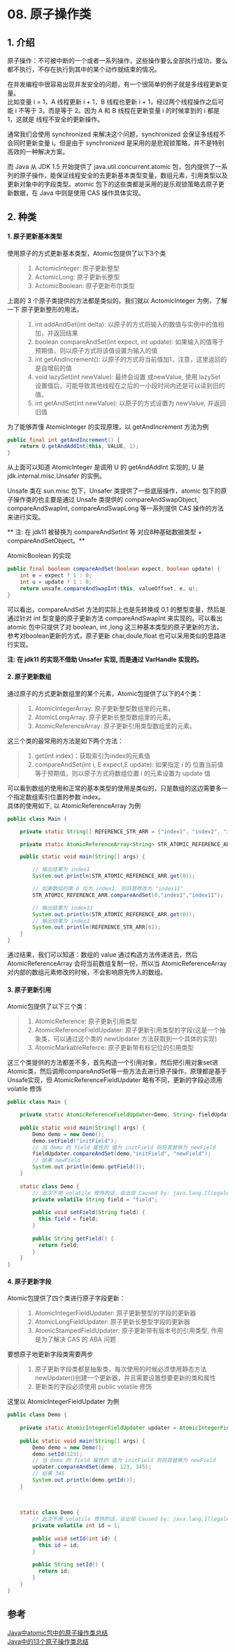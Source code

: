 # 08. 原子操作类

## 1. 介绍

原子操作：不可被中断的一个或者一系列操作，这些操作要么全部执行成功，要么都不执行，不存在执行到其中的某个动作就结束的情况。

在并发编程中很容易出现并发安全的问题，有一个很简单的例子就是多线程更新变量。  
比如变量 i = 1，A 线程更新 i + 1，B 线程也更新 i + 1，经过两个线程操作之后可能 i 不等于 3，而是等于 2。因为 A 和 B 线程在更新变量 i 的时候拿到的 i 都是 1，这就是 线程不安全的更新操作。  

通常我们会使用 synchronized 来解决这个问题，synchronized 会保证多线程不会同时更新变量 i。但是由于 synchronized 是采用的是悲观锁策略，并不是特别高效的一种解决方案。  

而 Java 从 JDK 1.5 开始提供了 java.util.concurrent.atomic 包，包内提供了一系列的原子操作，能保证线程安全的去更新基本类型变量，数组元素，引用类型以及更新对象中的字段类型。atomic 包下的这些类都是采用的是乐观锁策略去原子更新数据，在 Java 中则是使用 CAS 操作具体实现。

## 2. 种类

#### 1. 原子更新基本类型
使用原子的方式更新基本类型，Atomic包提供了以下3个类

>1. ActomicInteger: 原子更新整型
>2. ActomicLong: 原子更新长整型
>3. ActomicBoolean: 原子更新布尔类型

上面的 3 个原子类提供的方法都是类似的。我们就以 ActomicInteger 为例，了解一下 原子更新整形的用法。
>1. int addAndGet(int delta): 以原子的方式将输入的数值与实例中的值相加，并返回结果
>2. boolean compareAndSet(int expect, int update): 如果输入的值等于预期值，则以原子方式将该值设置为输入的值
>3. int getAndIncrement(): 以原子的方式将当前值加1，注意，这里返回的是自增前的值
>4. void lazySet(int newValue): 最终会设置 成newValue, 使用 lazySet 设置值后，可能导致其他线程在之后的一小段时间内还是可以读到旧的值。
>5. int getAndSet(int newValue): 以原子的方式设置为 newValue, 并返回旧值

为了能够弄懂 AtomicInteger 的实现原理，以 getAndIncrement 方法为例
```java
public final int getAndIncrement() {
    return U.getAndAddInt(this, VALUE, 1);
}
```
从上面可以知道 AtomicInteger 是调用 U 的 getAndAddInt 实现的, U 是 jdk.internal.misc.Unsafer 的实例。

Unsafe 类在 sun.misc 包下，Unsafer 类提供了一些底层操作，atomic 包下的原子操作类的也主要是通过 Unsafe 类提供的 compareAndSwapObject, compareAndSwapInt, compareAndSwapLong 等一系列提供 CAS 操作的方法来进行实现。

** 注: 在 jdk11 被替换为 compareAndSetInt 等 对应8种基础数据类型 + compareAndSetObject。**

AtomicBoolean 的实现
```java
public final boolean compareAndSet(boolean expect, boolean update) {
    int e = expect ? 1 : 0;
    int u = update ? 1 : 0;
    return unsafe.compareAndSwapInt(this, valueOffset, e, u);
}
```
可以看出，compareAndSet 方法的实际上也是先转换成 0,1 的整型变量，然后是通过针对 int 型变量的原子更新方法 compareAndSwapInt 来实现的。可以看出 atomic 包中只提供了对 boolean, int ,long 这三种基本类型的原子更新的方法，参考对boolean更新的方式，原子更新 char,doule,float 也可以采用类似的思路进行实现。

**注: 在 jdk11 的实现不借助 Unsafer 实现, 而是通过 VarHandle 实现的。**

#### 2. 原子更新数组
通过原子的方式更新数组里的某个元素，Atomic包提供了以下的4个类：
>1. AtomicIntegerArray: 原子更新整型数组里的元素。
>2. AtomicLongArray: 原子更新长整型数组里的元素。
>3. AtomicReferenceArray: 原子更新引用类型数组里的元素。

这三个类的最常用的方法是如下两个方法：
>1. get(int index)：获取索引为index的元素值
>2. compareAndSet(int i, E expect,E update): 如果指定 i 的 位置当前值等于预期值，则以原子方式将数组位置 i 的元素设置为 update 值

可以看到数组的使用和正常的基本类型的使用是类似的，只是数组的这边需要多一个指定数组索引位置的参数 index。  
具体的使用如下, 以 AtomicReferenceArray 为例
```java
public class Main {

    private static String[] REFERENCE_STR_ARR = {"index1", "index2", "index3"};

    private static AtomicReferenceArray<String> STR_ATOMIC_REFERENCE_ARR = new AtomicReferenceArray<String>(REFERENCE_STR_ARR);

    public static void main(String[] args) {

        // 输出结果为 index1
        System.out.println(STR_ATOMIC_REFERENCE_ARR.get(0));

        // 如果数组的第 0 位为 index1, 则将其修改为 "index11"
        STR_ATOMIC_REFERENCE_ARR.compareAndSet(0,"index1","index11");

        // 输出结果为 index11
        System.out.println(STR_ATOMIC_REFERENCE_ARR.get(0));
        // 输出结果为 index1
        System.out.println(REFERENCE_STR_ARR[0]);
    }
}
```
通过结果，我们可以知道：数组的 value 通过构造方法传递进去，然后 AtomicReferenceArray 会将当前数组复制一份，所以当 AtomicReferenceArray 对内部的数组元素修改的时候，不会影响原先传入的数组。

#### 3. 原子更新引用
Atomic包提供了以下三个类：
>1. AtomicReference: 原子更新引用类型
>2. AtomicReferenceFieldUpdater: 原子更新引用类型的字段(这是一个抽象类，可以通过这个类的 newUpdater 方法获取到一个具体的实现)
>3. AtomicMarkableReferce: 原子更新带有标记位的引用类型

这三个类提供的方法都差不多，首先构造一个引用对象，然后把引用对象set进Atomic类，然后调用compareAndSet等一些方法去进行原子操作，原理都是基于Unsafe实现，但 AtomicReferenceFieldUpdater 略有不同，更新的字段必须用 volatile 修饰
```java
public class Main {

    private static AtomicReferenceFieldUpdater<Demo, String> fieldUpdater = AtomicReferenceFieldUpdater.newUpdater(Demo.class, String.class, "field");
    
    public static void main(String[] args) {
        Demo demo = new Demo();
        demo.setField("initField");
        // 当 demo 的 field 属性的 值为 initField 则将其替换为 newField
        fieldUpdater.compareAndSet(demo,"initField", "newField");
        // 结果 newField
        System.out.println(demo.getField());
    }
    
    static class Demo {
        // 此次不用 volatile 修饰的话，会出现 Caused by: java.lang.IllegalArgumentException: Must be volatile type
        private volatile String field = "field";
        
        public void setField(String field) {
          this.field = field;
        }
        
        public String getField() {
          return field;
        }
    }
}
```

#### 4. 原子更新字段
Atomic包提供了四个类进行原子字段更新：
>1. AtomicIntegerFieldUpdater: 原子更新整型的字段的更新器
>2. AtomicLongFieldUpdater: 原子更新长整型字段的更新器
>3. AtomicStampedFieldUpdater: 原子更新带有版本号的引用类型, 作用是为了解决 CAS 的 ABA 问题

要想原子地更新字段类需要两步
>1. 原子更新字段类都是抽象类，每次使用的时候必须使用静态方法newUpdater()创建一个更新器，并且需要设置想要更新的类和属性
>2. 更新类的字段必须使用 public volatile 修饰

这里以 AtomicIntegerFieldUpdater 为例
```java
public class Demo {
 
    private static AtomicIntegerFieldUpdater updater = AtomicIntegerFieldUpdater.newUpdater(Demo.class,"id");   
    
    public static void main(String[] args) {
        Demo demo = new Demo();
        demo.setId(123);
        // 当 demo 的 field 属性的 值为 initField 则将其替换为 newField
        updater.compareAndSet(demo, 123, 345);
        // 结果 345
        System.out.println(demo.getId());
    }
    
    
    
    static class Demo {
        // 此次不用 volatile 修饰的话，会出现 Caused by: java.lang.IllegalArgumentException: Must be volatile type
        private volatile int id = 1;
        
        public void setId(int id) {
          this.id = id;
        }
        
        public String setId() {
          return id;
        }
    }    
}
```

## 参考
[Java中atomic包中的原子操作类总结](https://www.codercc.com/post/f9e88f06.html)  
[Java中的13个原子操作类总结](https://blog.csdn.net/qq_36236890/article/details/81914871)